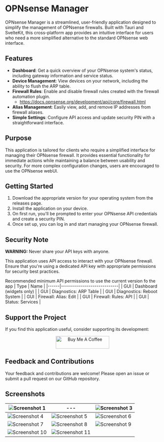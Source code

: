 # OPNsense Manager

OPNsense Manager is a streamlined, user-friendly application designed to simplify the management of OPNsense firewalls. Built with Tauri and SvelteKit, this cross-platform app provides an intuitive interface for users who need a more simplified alternative to the standard OPNsense web interface.

## Features

- **Dashboard**: Get a quick overview of your OPNsense system's status, including gateway information and service status.
- **Device Management**: View devices on your network, including the ability to flush the ARP table.
- **Firewall Rules**: Enable and disable firewall rules created with the firewall automation plugin. 
    - https://docs.opnsense.org/development/api/core/firewall.html
- **Alias Management**: Easily view, add, and remove IP addresses from firewall aliases.
- **Simple Settings**: Configure API access and update security PIN with a straightforward interface.

## Purpose

This application is tailored for clients who require a simplified interface for managing their OPNsense firewall. It provides essential functionality for immediate actions while maintaining a balance between usability and security. For more complex configuration changes, users are encouraged to use the OPNsense webUI.

## Getting Started

1. Download the appropriate version for your operating system from the releases page.
2. Install the application on your device.
3. On first run, you'll be prompted to enter your OPNsense API credentials and create a security PIN.
4. Once set up, you can log in and start managing your OPNsense firewall.

## Security Note

**WARNING:** Never share your API keys with anyone. 

This application uses API access to interact with your OPNsense firewall. Ensure that you're using a dedicated API key with appropriate permissions for security best practices.

Recommended minimum API permissions to use the current version fo the app
| Type | Name                        |
|------|-----------------------------|
| GUI  | Dashboard (widgets only)    |
| GUI  | Diagnostics: ARP Table      |
| GUI  | Diagnostics: Reboot System  |
| GUI  | Firewall: Alias: Edit       |
| GUI  | Firewall: Rules: API        |
| GUI  | Status: Services            |



## Support the Project

If you find this application useful, consider supporting its development:

<div style="text-align: center;">
    <a href="https://www.buymeacoffee.com/swingline" target="_blank">
        <img src="https://cdn.buymeacoffee.com/buttons/default-orange.png" alt="Buy Me A Coffee" height="41" width="174">
    </a>
</div>



## Feedback and Contributions

Your feedback and contributions are welcome! Please open an issue or submit a pull request on our GitHub repository.


## Screenshots

|  ![Screenshot 1](https://github.com/user-attachments/assets/4a3f55d2-88e1-4ab5-870e-3c843659129b)  | --- | ![Screenshot 3](https://github.com/user-attachments/assets/c7129725-b9cc-400c-bfdf-c56df1a28284) |
|---|---|---|
| ![Screenshot 4](https://github.com/user-attachments/assets/36f17388-6053-4b43-9dda-5221ba607b5b) | ![Screenshot 5](https://github.com/user-attachments/assets/44fbd91e-9619-4f3a-81a6-115efca856be) | ![Screenshot 6](https://github.com/user-attachments/assets/358dab68-280c-48de-bd33-0ed9b5a02643) |
| ![Screenshot 7](https://github.com/user-attachments/assets/fa9dfa64-b79d-46bb-962b-d91a2f12dfff) | ![Screenshot 8](https://github.com/user-attachments/assets/a6045ee6-7bc3-4062-9e40-1a78d55ed900) | ![Screenshot 9](https://github.com/user-attachments/assets/abfa9c49-daed-4458-9abe-9d5a23b2a328) |
| ![Screenshot 10](https://github.com/user-attachments/assets/9b0bf147-6883-4c5a-9891-79fded253762) | ![Screenshot 11](https://github.com/user-attachments/assets/4330a3cd-ab23-40a4-93fb-d5e7c08c98dd) | |

